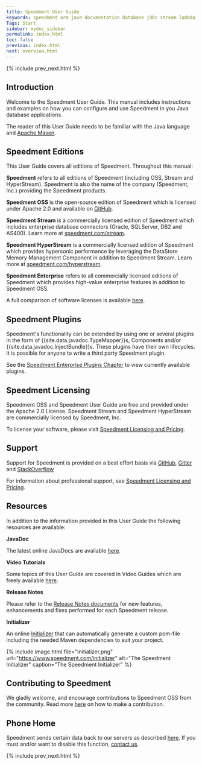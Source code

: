 ```yaml
---
title: Speedment User Guide
keywords: speedment orm java documentation database jdbc stream lambda
Tags: Start
sidebar: mydoc_sidebar
permalink: index.html
toc: false
previous: index.html
next: overview.html
---
```


{% include prev_next.html %}

## Introduction

Welcome to the Speedment User Guide. This manual includes instructions and examples on how you can configure and use Speedment in you Java database applications. 

The reader of this User Guide needs to be familiar with the Java language and [Apache Maven](https://maven.apache.org/). 

## Speedment Editions
This User Guide covers all editions of Speedment. Throughout this manual:

__Speedment__ refers to all editions of Speedment (including OSS, Stream and HyperStream). Speedment is also the name of the company (Speedment, Inc.) providing the Speedment products.

__Speedment OSS__ is the open-source edition of Speedment which is licensed under Apache 2.0 and available on [GitHub](www.github.com/speedment/speedment). 

__Speedment Stream__ is a commercially licensed edition of Speedment which includes enterprise database connectors (Oracle, SQLServer, DB2 and AS400). Learn more at [speedment.com/stream](https://speedment.com/stream).

__Speedment HyperStream__ is a commercially licensed edition of Speedment which provides hypersonic performance by leveraging the DataStore Memory Management Component in addition to Speedment Stream. Learn more at [speedment.com/hyperstream](https://speedment.com/hyperstream).

__Speedment Enterprise__ refers to all commercially licensed editions of Speedment which provides high-value enterprise features in addition to Speedment OSS.

A full comparison of software licenses is available [here](https://speedment.com/pricing). 

## Speedment Plugins
Speedment's functionality can be extended by using one or several plugins in the form of {{site.data.javadoc.TypeMapper}}s, Components and/or {{site.data.javadoc.InjectBundle}}s. These plugins have their own lifecycles. It is possible for anyone to write a third party Speedment plugin.

See the [Speedment Enterprise Plugins Chapter](enterprise_plugins#top) to view currently available plugins. 

## Speedment Licensing 

Speedment OSS and Speedment User Guide are free and provided under the Apache 2.0 License. Speedment Stream and Speedment HyperStream are commercially licensed by Speedment, Inc.

To license your software, please visit [Speedment Licensing and Pricing](https://speedment.com/pricing). 

## Support
Support for Speedment is provided on a best effort basis via [GitHub](https://github.com/speedment/speedment/issues), [Gitter](https://gitter.im/speedment/speedment) and [StackOverflow](http://stackoverflow.com/questions/tagged/speedment?sort=newest)

For information about professional support, see [Speedment Licensing and Pricing](https://speedment.com/pricing). 

## Resources 
In addition to the information provided in this User Guide the following resources are available: 

__JavaDoc__

The latest online JavaDocs are available [here](http://www.javadoc.io/doc/com.speedment/runtime-deploy).

__Video Tutorials__

Some topics of this User Guide are covered in Video Guides which are freely available [here](https://speedment.com/video-tutorials). 

__Release Notes__

Please refer to the [Release Notes documents](https://github.com/speedment/speedment/releases) for new features, enhancements and fixes performed for each Speedment release.

__Initializer__

An online [Initializer](https://speedment.com/download) that can automatically generate a custom pom-file including the needed Maven dependencies to suit your project. 

{% include image.html file="Initializer.png" url="https://www.speedment.com/initializer" alt="The Speedment Initializer" caption="The Speedment Initializer" %}

## Contributing to Speedment
We gladly welcome, and encourage contributions to Speedment OSS from the community. Read more [here](https://github.com/speedment/speedment/blob/master/CONTRIBUTING.md) on how to make a contribution.

## Phone Home
Speedment sends certain data back to our servers as described [here](https://github.com/speedment/speedment/blob/master/DISCLAIMER.MD).
If you must and/or want to disable this function, [contact us](https://speedment.com/contact).

{% include prev_next.html %}

